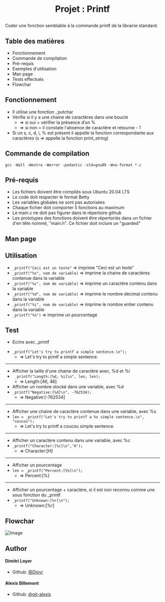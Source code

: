 # <p align="center">Projet : Printf</p>

Coder une fonction semblable à la commande printf de la librairie standard.

## Table des matières

- Fonctionnement
- Commande de compilation
- Pré-requis
- Exemples d'utilisation
- Man page
- Tests effectués
- Flowchar
## Fonctionnement

- Il utilise une fonction _putchar
- Vérifie si il y a une chaine de caractères dans une boucle
	* ⇒ si oui = vérifier la présence d’un %
	* ⇒ si non = il constate l'absence de caractère et retourne - 1
- Si un s, c, d, i, % est présent il  appelle la fonction correspondante aux caractères (s => appelle la fonction print_string)

## Commande de compilation

`gcc -Wall -Wextra -Werror -pedantic -std=gnu89 -Wno-format *.c`

## Pré-requis

- Les fichiers doivent être compilés sous Ubuntu 20.04 LTS
- Le code doit respecter le format Betty
- Les variables globales ne sont pas autorisées
- Chaque fichier doit comporter 5 fonctions au maximum
- Le main.c ne doit pas figurer dans le répertoire github
- Les prototypes des fonctions doivent être répertoriés dans un fichier d'en tête nommé, "main.h". Ce fichier doit inclure un "guarded"

## Man page

## Utilisation

- `_printf("Ceci est un texte"` => imprime "Ceci est un texte"
- `_printf("%s", nom de variable)` => imprime la chaine de caractères contenue dans la variable
- `_printf("%c", nom de variable)` => imprime un caractère contenu dans la variable
- `_printf("%d", nom de variable)` => imprime le nombre décimal contenu dans la variable
- `_printf("%i", nom de variable)` => imprime le nombre entier contenu dans la variable
- `_printf("%%")` => imprime un pourcentage

## Test
- Ecrire avec _printf
* `_printf("Let's try to printf a simple sentence.\n");`
	*  => Let's try to printf a  simple sentence.
----------
- Afficher la taille d'une chaine de caractère avec, %d et %i
- ` _printf("Length:[%d, %i]\n", len, len);`
	* => Length:[46, 46]
- Afficher un nombre stocké dans une variable, avec %d
- `_printf("Negative:[%d]\n", -762534);`
	* => Negative:[-762534]
----------
- Afficher une chaine de caractère contenue dans une variable, avec %s
- `len = _printf("Let's try to printf a %s simple sentence.\n", "coucou");`
	* => Let's try to printf a coucou simple sentence.
----------
- Afficher un caractère contenu dans une variable, avec %c
- `_printf("Character:[%c]\n",'H');`
	* => Character:[H]
----------
- Afficher un pourcentage
- `len = _printf("Percent:[%%]\n");`
	* => Percent:[%]
----------
- Afficher un pourcentage + caractère, si il est non reconnu comme une sous fonction du _printf
- `_printf("Unknown:[%r]\n");`
	* => Unknown:[%r]

## Flowchar
![Image]()

## Author
#### Dimitri Loyer
- Github: [@Dloyr](https://github.com/Dloyr)

#### Alexis Billemont
- Github: [@git-alexis](https://github.com/git-alexis)
